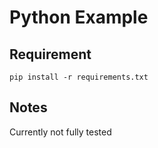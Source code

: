 # Python Example

## Requirement

`pip install -r requirements.txt`

## Notes

Currently not fully tested
